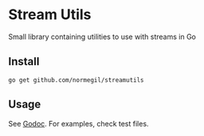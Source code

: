 # Stream Utils
Small library containing utilities to use with streams in Go

## Install

`go get github.com/normegil/streamutils`

## Usage

See [Godoc](https://godoc.org/github.com/normegil/streamutils). For examples, check test files.
